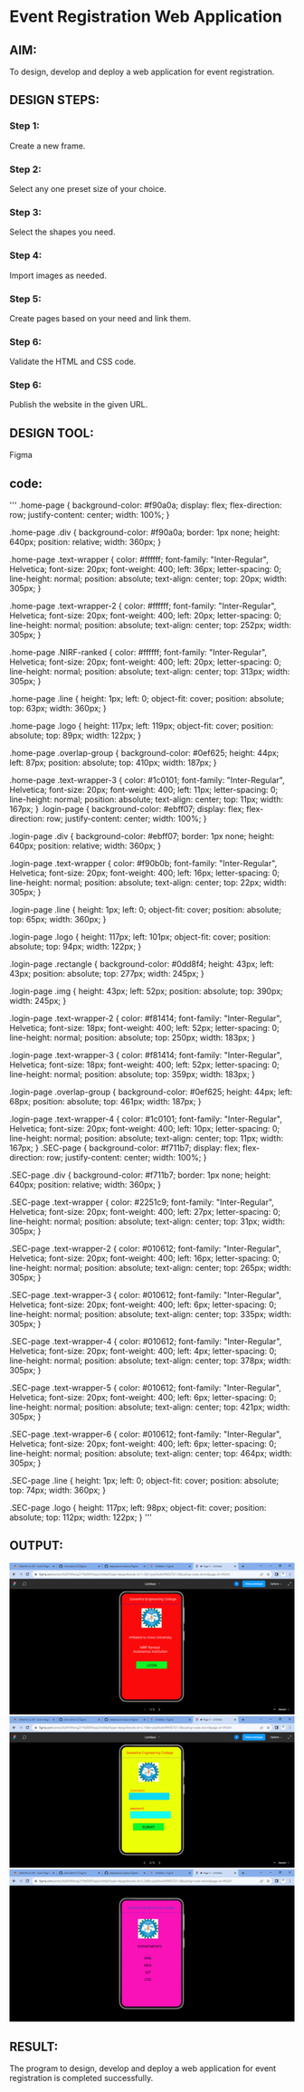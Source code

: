 # Event Registration Web Application

## AIM:
To design, develop and deploy a web application for event registration.

## DESIGN STEPS:

### Step 1:
Create a new frame.

### Step 2:
Select any one preset size of your choice.

### Step 3:
Select the shapes you need.

### Step 4:
Import images as needed.

### Step 5:
Create pages based on your need and link them.

### Step 6:

Validate the HTML and CSS code.

### Step 6:

Publish the website in the given URL.

## DESIGN TOOL:
Figma

## code:
'''
.home-page {
  background-color: #f90a0a;
  display: flex;
  flex-direction: row;
  justify-content: center;
  width: 100%;
}

.home-page .div {
  background-color: #f90a0a;
  border: 1px none;
  height: 640px;
  position: relative;
  width: 360px;
}

.home-page .text-wrapper {
  color: #ffffff;
  font-family: "Inter-Regular", Helvetica;
  font-size: 20px;
  font-weight: 400;
  left: 36px;
  letter-spacing: 0;
  line-height: normal;
  position: absolute;
  text-align: center;
  top: 20px;
  width: 305px;
}

.home-page .text-wrapper-2 {
  color: #ffffff;
  font-family: "Inter-Regular", Helvetica;
  font-size: 20px;
  font-weight: 400;
  left: 20px;
  letter-spacing: 0;
  line-height: normal;
  position: absolute;
  text-align: center;
  top: 252px;
  width: 305px;
}

.home-page .NIRF-ranked {
  color: #ffffff;
  font-family: "Inter-Regular", Helvetica;
  font-size: 20px;
  font-weight: 400;
  left: 20px;
  letter-spacing: 0;
  line-height: normal;
  position: absolute;
  text-align: center;
  top: 313px;
  width: 305px;
}

.home-page .line {
  height: 1px;
  left: 0;
  object-fit: cover;
  position: absolute;
  top: 63px;
  width: 360px;
}

.home-page .logo {
  height: 117px;
  left: 119px;
  object-fit: cover;
  position: absolute;
  top: 89px;
  width: 122px;
}

.home-page .overlap-group {
  background-color: #0ef625;
  height: 44px;
  left: 87px;
  position: absolute;
  top: 410px;
  width: 187px;
}

.home-page .text-wrapper-3 {
  color: #1c0101;
  font-family: "Inter-Regular", Helvetica;
  font-size: 20px;
  font-weight: 400;
  left: 11px;
  letter-spacing: 0;
  line-height: normal;
  position: absolute;
  text-align: center;
  top: 11px;
  width: 167px;
}
.login-page {
  background-color: #ebff07;
  display: flex;
  flex-direction: row;
  justify-content: center;
  width: 100%;
}

.login-page .div {
  background-color: #ebff07;
  border: 1px none;
  height: 640px;
  position: relative;
  width: 360px;
}

.login-page .text-wrapper {
  color: #f90b0b;
  font-family: "Inter-Regular", Helvetica;
  font-size: 20px;
  font-weight: 400;
  left: 16px;
  letter-spacing: 0;
  line-height: normal;
  position: absolute;
  text-align: center;
  top: 22px;
  width: 305px;
}

.login-page .line {
  height: 1px;
  left: 0;
  object-fit: cover;
  position: absolute;
  top: 65px;
  width: 360px;
}

.login-page .logo {
  height: 117px;
  left: 101px;
  object-fit: cover;
  position: absolute;
  top: 94px;
  width: 122px;
}

.login-page .rectangle {
  background-color: #0dd8f4;
  height: 43px;
  left: 43px;
  position: absolute;
  top: 277px;
  width: 245px;
}

.login-page .img {
  height: 43px;
  left: 52px;
  position: absolute;
  top: 390px;
  width: 245px;
}

.login-page .text-wrapper-2 {
  color: #f81414;
  font-family: "Inter-Regular", Helvetica;
  font-size: 18px;
  font-weight: 400;
  left: 52px;
  letter-spacing: 0;
  line-height: normal;
  position: absolute;
  top: 250px;
  width: 183px;
}

.login-page .text-wrapper-3 {
  color: #f81414;
  font-family: "Inter-Regular", Helvetica;
  font-size: 18px;
  font-weight: 400;
  left: 52px;
  letter-spacing: 0;
  line-height: normal;
  position: absolute;
  top: 359px;
  width: 183px;
}

.login-page .overlap-group {
  background-color: #0ef625;
  height: 44px;
  left: 68px;
  position: absolute;
  top: 461px;
  width: 187px;
}

.login-page .text-wrapper-4 {
  color: #1c0101;
  font-family: "Inter-Regular", Helvetica;
  font-size: 20px;
  font-weight: 400;
  left: 10px;
  letter-spacing: 0;
  line-height: normal;
  position: absolute;
  text-align: center;
  top: 11px;
  width: 167px;
}
.SEC-page {
  background-color: #f711b7;
  display: flex;
  flex-direction: row;
  justify-content: center;
  width: 100%;
}

.SEC-page .div {
  background-color: #f711b7;
  border: 1px none;
  height: 640px;
  position: relative;
  width: 360px;
}

.SEC-page .text-wrapper {
  color: #2251c9;
  font-family: "Inter-Regular", Helvetica;
  font-size: 20px;
  font-weight: 400;
  left: 27px;
  letter-spacing: 0;
  line-height: normal;
  position: absolute;
  text-align: center;
  top: 31px;
  width: 305px;
}

.SEC-page .text-wrapper-2 {
  color: #010612;
  font-family: "Inter-Regular", Helvetica;
  font-size: 20px;
  font-weight: 400;
  left: 16px;
  letter-spacing: 0;
  line-height: normal;
  position: absolute;
  text-align: center;
  top: 265px;
  width: 305px;
}

.SEC-page .text-wrapper-3 {
  color: #010612;
  font-family: "Inter-Regular", Helvetica;
  font-size: 20px;
  font-weight: 400;
  left: 6px;
  letter-spacing: 0;
  line-height: normal;
  position: absolute;
  text-align: center;
  top: 335px;
  width: 305px;
}

.SEC-page .text-wrapper-4 {
  color: #010612;
  font-family: "Inter-Regular", Helvetica;
  font-size: 20px;
  font-weight: 400;
  left: 4px;
  letter-spacing: 0;
  line-height: normal;
  position: absolute;
  text-align: center;
  top: 378px;
  width: 305px;
}

.SEC-page .text-wrapper-5 {
  color: #010612;
  font-family: "Inter-Regular", Helvetica;
  font-size: 20px;
  font-weight: 400;
  left: 6px;
  letter-spacing: 0;
  line-height: normal;
  position: absolute;
  text-align: center;
  top: 421px;
  width: 305px;
}

.SEC-page .text-wrapper-6 {
  color: #010612;
  font-family: "Inter-Regular", Helvetica;
  font-size: 20px;
  font-weight: 400;
  left: 6px;
  letter-spacing: 0;
  line-height: normal;
  position: absolute;
  text-align: center;
  top: 464px;
  width: 305px;
}

.SEC-page .line {
  height: 1px;
  left: 0;
  object-fit: cover;
  position: absolute;
  top: 74px;
  width: 360px;
}

.SEC-page .logo {
  height: 117px;
  left: 98px;
  object-fit: cover;
  position: absolute;
  top: 112px;
  width: 122px;
}
'''
## OUTPUT:
![Output](./out1.png)
![Output](./out2.png)
![Output](./out3.png)

## RESULT:
The program to design, develop and deploy a web application for event registration is completed successfully.